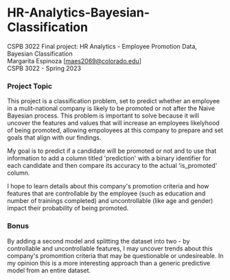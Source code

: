 # HR-Analytics-Bayesian-Classification  
CSPB 3022 Final project: HR Analytics - Employee Promotion Data, Bayesian Classification  
Margarita Espinoza [maes2069@colorado.edu]  
CSPB 3022 - Spring 2023  

### Project Topic  

This project is a classification problem, set to predict whether an employee in a mulit-national company is likely to be promoted or not after the Naive Bayesian process. This problem is important to solve because it will uncover the features and values that will increase an employees likelyhood of being promoted, allowing empoloyees at this company to prepare and set goals that align with our findings.

My goal is to predict if a candidate will be promoted or not and to use that information to add a column titled 'prediction' with a binary identifier for each candidate and then compare its accuracy to the actual 'is_promoted' column.

I hope to learn details about this company's promotion criteria and how features that are controllable by the employee (such as education and number of trainings completed) and uncontrollable (like age and gender) impact their probability of being promoted.  

### Bonus  

By adding a second model and splitting the dataset into two - by controllable and uncontrollable features, I may uncover trends about this company's promomtion criteria that may be questionable or undesireable. In my opinion this is a more interesting approach than a generic predictive model from an entire dataset.
